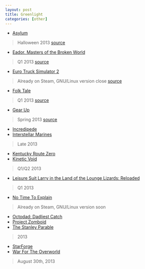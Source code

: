```yaml
---
layout: post
title: Greenlight
categories: [other]
---
```


- [Asylum](http://steamcommunity.com/sharedfiles/filedetails/?id=95795715)
> Halloween 2013
[source](http://steamcommunity.com/workshop/filedetails/discussion/95795715/864950841118130813/)
- [Eador. Masters of the Broken World](http://steamcommunity.com/sharedfiles/filedetails/?id=93959913)
> Q1 2013
[source](http://steamcommunity.com/sharedfiles/filedetails/updates/93959913/1358169619)
- [Euro Truck Simulator 2](http://store.steampowered.com/app/227300/)
> Already on Steam, GNU/Linux version close
[source](http://blog.scssoft.com/2013/01/linux-is-close.html)
- [Folk Tale](http://steamcommunity.com/sharedfiles/filedetails/?id=92993746)
> Q1 2013
[source](http://www.overclockers.com/lickstarter-and-gam-development-highlighting-the-demand-for-linux-gaming)
- [Gear Up](http://steamcommunity.com/sharedfiles/filedetails/?id=91641700)
> Spring 2013
[source](http://steamcommunity.com/sharedfiles/filedetails/?id=91641700)
- [Incredipede](steamcommunity.com/sharedfiles/filedetails/?id=92701947)
- [Interstellar Marines](http://steamcommunity.com/sharedfiles/filedetails/?id=93777661)
> Late 2013
- [Kentucky Route Zero](http://steamcommunity.com/sharedfiles/filedetails/?id=111329296)
- [Kinetic Void](http://steamcommunity.com/sharedfiles/filedetails/?id=92922929)
> Q1/Q2 2013
- [Leisure Suit Larry in the Land of the Lounge Lizards: Reloaded](http://steamcommunity.com/sharedfiles/filedetails/?id=111450196)
> Q1 2013
- [No Time To Explain](http://store.steampowered.com/app/227280/)
> Already on Steam, GNU/Linux version soon
- [Octodad: Dadliest Catch](http://steamcommunity.com/sharedfiles/filedetails/?id=92915329)
- [Project Zomboid](http://steamcommunity.com/sharedfiles/filedetails/?id=92916900)
- [The Stanley Parable](http://steamcommunity.com/sharedfiles/filedetails/?id=95511356)
> 2013
- [StarForge](http://steamcommunity.com/sharedfiles/filedetails/?id=104660511)
- [War For The Overworld](http://steamcommunity.com/sharedfiles/filedetails/?id=114296765)
> August 30th, 2013
